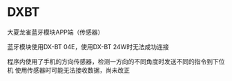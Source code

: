 # DXBT
大夏龙雀蓝牙模块APP端（传感器）

蓝牙模块使用DX-BT 04E，使用DX-BT 24W时无法成功连接

程序内使用了手机的方向传感器，检测一方向的不同角度时发送不同的指令到下位机
使用传感器时可能无法接收数据，尚未改正
